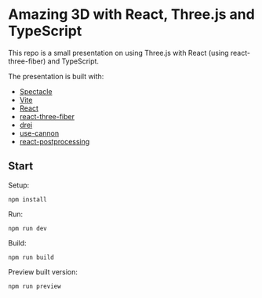 # Amazing 3D with React, Three.js and TypeScript

This repo is a small presentation on using Three.js with React (using react-three-fiber) and TypeScript.

The presentation is built with:
- [Spectacle](https://formidable.com/open-source/spectacle/)
- [Vite](https://vitejs.dev/)
- [React](https://reactjs.org/)
- [react-three-fiber](https://github.com/pmndrs/react-three-fiber)
- [drei](https://github.com/pmndrs/drei)
- [use-cannon](https://github.com/pmndrs/use-cannon)
- [react-postprocessing](https://github.com/pmndrs/react-postprocessing)

## Start

Setup:

```
npm install
```

Run:

```
npm run dev
```

Build:

```
npm run build
```

Preview built version:

```
npm run preview
```